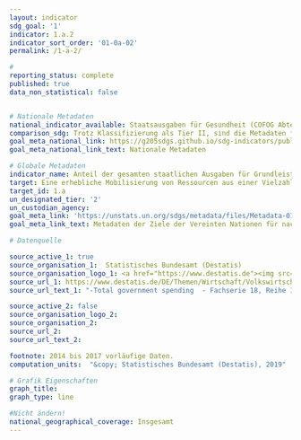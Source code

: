 ```yaml
---
layout: indicator
sdg_goal: '1'
indicator: 1.a.2
indicator_sort_order: '01-0a-02'
permalink: /1-a-2/

#
reporting_status: complete
published: true
data_non_statistical: false


# Nationale Metadaten
national_indicator_available: Staatsausgaben für Gesundheit (COFOG Abteilung 07) <br> Staatsausgaben für Bildung (COFOG Abteilung 09) <br> Staatsausgaben für soziale Sicherung (COFOG Abteilung 10)
comparison_sdg: Trotz Klassifizierung als Tier II, sind die Metadaten für Indikator 1.a.2 noch nicht verfügbar.
goal_meta_national_link: https://g205sdgs.github.io/sdg-indicators/public/MetaDe/1.a.2.pdf
goal_meta_national_link_text: Nationale Metadaten

# Globale Metadaten
indicator_name: Anteil der gesamten staatlichen Ausgaben für Grundleistungen (Bildung, Gesundheit und soziale Sicherung)
target: Eine erhebliche Mobilisierung von Ressourcen aus einer Vielzahl von Quellen gewährleisten, einschließlich durch verbesserte Entwicklungszusammenarbeit, um den Entwicklungsländern und insbesondere den am wenigsten entwickelten Ländern ausreichende und berechenbare Mittel für die Umsetzung von Programmen und Politiken zur Beendigung der Armut in all ihren Dimensionen bereitzustellen
target_id: 1.a
un_designated_tier: '2'
un_custodian_agency:
goal_meta_link: 'https://unstats.un.org/sdgs/metadata/files/Metadata-01-0a-02.pdf'
goal_meta_link_text: Metadaten der Ziele der Vereinten Nationen für nachhaltige Entwicklung

# Datenquelle

source_active_1: true
source_organisation_1:  Statistisches Bundesamt (Destatis)
source_organisation_logo_1: <a href="https://www.destatis.de"><img src="https://g205sdgs.github.io/sdg-indicators/public/logos/destatis.png" alt="Logo Destatis" /></a>
source_url_1: https://www.destatis.de/DE/Themen/Wirtschaft/Volkswirtschaftliche-Gesamtrechnungen-Inlandsprodukt/_inhalt.html
source_url_text_1: "-Total government spending  - Fachserie 18, Reihe 1.4<br>-Government spending on foreign economic aid  - Fachserie 18, Reihe 1.4"

source_active_2: false
source_organisation_logo_2:
source_organisation_2:
source_url_2:
source_url_text_2:

footnote: 2014 bis 2017 vorläufige Daten.
computation_units:  "&copy; Statistisches Bundesamt (Destatis), 2019"

# Grafik Eigenschaften
graph_title:
graph_type: line

#Nicht ändern!
national_geographical_coverage: Insgesamt
---
```

